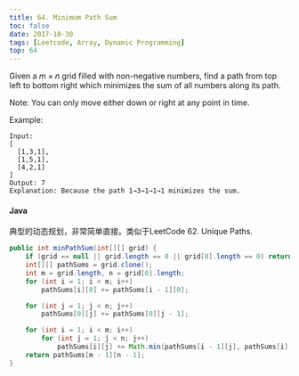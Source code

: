 ```yaml
---
title: 64. Minimum Path Sum
toc: false
date: 2017-10-30
tags: [Leetcode, Array, Dynamic Programming]
top: 64
---
```


Given a $m \times n$ grid filled with non-negative numbers, find a path from top left to bottom right which minimizes the sum of all numbers along its path.

Note: You can only move either down or right at any point in time.

Example:

```
Input:
[
  [1,3,1],
  [1,5,1],
  [4,2,1]
]
Output: 7
Explanation: Because the path 1→3→1→1→1 minimizes the sum.
```


#### Java

典型的动态规划，非常简单直接。类似于LeetCode 62. Unique Paths.

```Java
public int minPathSum(int[][] grid) {
    if (grid == null || grid.length == 0 || grid[0].length == 0) return 0;
    int[][] pathSums = grid.clone();
    int m = grid.length, n = grid[0].length;
    for (int i = 1; i < m; i++)
        pathSums[i][0] += pathSums[i - 1][0];

    for (int j = 1; j < n; j++)
        pathSums[0][j] += pathSums[0][j - 1];

    for (int i = 1; i < m; i++)
        for (int j = 1; j < n; j++)
            pathSums[i][j] += Math.min(pathSums[i - 1][j], pathSums[i][j - 1]);
    return pathSums[m - 1][n - 1];
}
```




